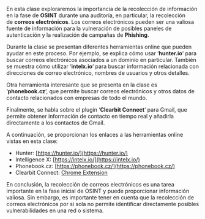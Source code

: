 En esta clase exploraremos la importancia de la recolección de información en la fase de **OSINT** durante una auditoría, en particular, la recolección de **correos electrónicos**. Los correos electrónicos pueden ser una valiosa fuente de información para la vulneración de posibles paneles de autenticación y la realización de campañas de **Phishing**.

Durante la clase se presentan diferentes herramientas online que pueden ayudar en este proceso. Por ejemplo, se explica cómo usar ‘**hunter.io**‘ para buscar correos electrónicos asociados a un dominio en particular. También se muestra cómo utilizar ‘**intelx.io**‘ para buscar información relacionada con direcciones de correo electrónico, nombres de usuarios y otros detalles.

Otra herramienta interesante que se presenta en la clase es ‘**phonebook.cz**‘, que permite buscar correos electrónicos y otros datos de contacto relacionados con empresas de todo el mundo.

Finalmente, se habla sobre el plugin ‘**Clearbit Connect**‘ para Gmail, que permite obtener información de contacto en tiempo real y añadirla directamente a los contactos de Gmail.

A continuación, se proporcionan los enlaces a las herramientas online vistas en esta clase:

-   Hunter: [https://hunter.io/](https://hunter.io/)
-   Intelligence X: [https://intelx.io/](https://intelx.io/)
-   Phonebook.cz: [https://phonebook.cz/](https://phonebook.cz/)
-   Clearbit Connect: [Chrome Extension](https://chrome.google.com/webstore/detail/clearbit-connect-free-ver/pmnhcgfcafcnkbengdcanjablaabjplo)

En conclusión, la recolección de correos electrónicos es una tarea importante en la fase inicial de OSINT y puede proporcionar información valiosa. Sin embargo, es importante tener en cuenta que la recolección de correos electrónicos por sí sola no permite identificar directamente posibles vulnerabilidades en una red o sistema.